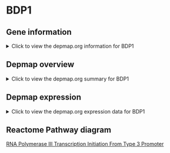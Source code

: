<h1>BDP1</h1>

<h2>Gene information</h2>
<details>
  <summary>Click to view the depmap.org information for BDP1</summary>
  <iframe src="https://depmap.org/portal/gene/BDP1?tab=about" style="border:none;width:100%;height:800px"></iframe>
</details>

<h2>Depmap overview</h2>
<details>
  <summary>Click to view the depmap.org summary for BDP1</summary>
  <iframe src="https://depmap.org/portal/gene/BDP1?tab=overview" style="border:none;width:100%;height:800px"></iframe>
</details>

<h2>Depmap expression</h2>
<details>
  <summary>Click to view the depmap.org expression data for BDP1</summary>
  <iframe src="https://depmap.org/portal/gene/BDP1?tab=characterization" style="border:none;width:100%;height:800px"></iframe>
</details>



<h2>Reactome Pathway diagram</h2>
<a href="https://reactome.org/PathwayBrowser/#/R-HSA-76071" target="_BLANK">RNA Polymerase III Transcription Initiation From Type 3 Promoter</a>



